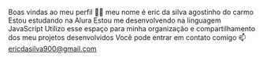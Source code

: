 Boas vindas ao meu perfil 💙💙
meu nome é eric da silva agostinho do carmo
Estou estudando na Alura
Estou me desenvolvendo na linguagem JavaScript
Utilizo esse espaço para minha organização e compartilhamento dos meu projetos desenvolvidos
Você pode entrar em contato comigo 📫
ericdasilva900@gmail.com





